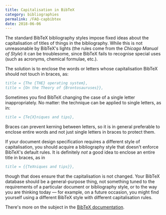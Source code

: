 ```yaml
---
title: Capitalisation in BibTeX
category: bibliographies
permalink: /FAQ-capbibtex
date: 2018-06-06
---
```


The standard BibTeX bibliography styles impose fixed ideas about
the capitalisation of titles of things in the bibliography.  While
this is not unreasonable by BibTeX's lights (the rules come from
the _Chicago Manual of Style_) it can be troublesome, since
BibTeX fails to recognise special uses (such as acronyms, chemical
formulae, etc.).

The solution is to enclose the words or letters whose capitalisation
BibTeX should not touch in braces, as:
```bibtex
title = {The {THE} operating system},
title = {On the Theory of {Brontosauruses}},
```
Sometimes you find BibTeX changing the case of a single letter
inappropriately.  No matter: the technique can be applied to single
letters, as in:
```bibtex
title = {Te{X}niques and tips},
```
Braces can prevent kerning between letters, so it is in general preferable
to enclose entire words and not just single letters in braces to protect
them.

If your document design specification requires a different style of
capitalisation, you should acquire a bibliography style that doesn't
enforce BibTeX's default rules.  It is definitely _not_ a good
idea to enclose an entire title in braces, as in
<!-- {% raw %} -->
```bibtex
title = {{TeXniques and tips}},
```
<!-- {% endraw %} -->
though that does ensure that the capitalisation is not changed.  Your
BibTeX database should be a general-purpose thing, not something
tuned to the requirements of a particular document or bibliography
style, or to the way you are thinking today&nbsp;&mdash; for example, on a
future occasion, you might find yourself using a different BibTeX
style with different capitalisation rules.

There's more on the subject in the
[BibTeX documentation](FAQ-BibTeXing).

